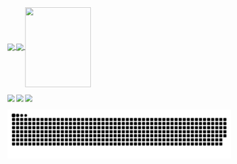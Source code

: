 <div>
  <a href="https://github.com/MateusDantas2">
  <img height="180em"   align="center" src="https://github-readme-stats.vercel.app/api?username=MateusDantas2&show_icons=true&theme=jolly&include_all_commits=true&count_private=true"/>
  <img height="180em"  align="center" src="https://github-readme-stats.vercel.app/api/top-langs/?username=MateusDantas2&&layout=compact&hide=shell&theme=jolly"/>

  <img align="center" width="148" height="180" src="https://drive.google.com/file/d/1317_qfEe0rx1QRoB49AZHzQxvssIU4vo/view?usp=sharing">
</div>
 <br>
<div> 
  <a href="https://instagram.com/mateusdantas.dev" target="_blank"><img src="https://img.shields.io/badge/-Instagram-%23E4405F?style=for-the-badge&logo=instagram&logoColor=white" target="_blank"></a>
  <a href = "mailto:mateusdantas.dev@gmail.com"><img src="https://img.shields.io/badge/-Gmail-%23333?style=for-the-badge&logo=gmail&logoColor=white" target="_blank"></a>
  <a href="https://www.linkedin.com/in/mateus-dantas-marques" target="_blank"><img src="https://img.shields.io/badge/-LinkedIn-%230077B5?style=for-the-badge&logo=linkedin&logoColor=white" target="_blank"></a> 
 
  ![Snake animation](https://github.com/MateusDantas2/MateusDantas2/blob/output/github-contribution-grid-snake.svg)
 
</div>
